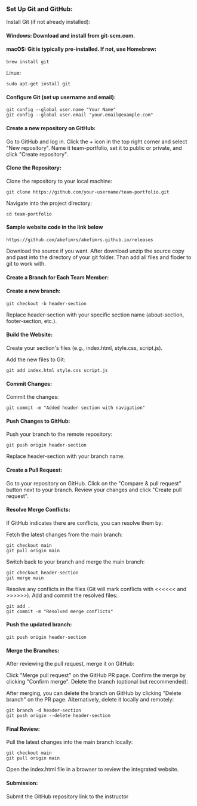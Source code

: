 ### Set Up Git and GitHub:
Install Git (if not already installed):

#### Windows: Download and install from git-scm.com.
#### macOS: Git is typically pre-installed. If not, use Homebrew:
```
brew install git
```
Linux:
```
sudo apt-get install git
```
#### Configure Git (set up username and email):
```
git config --global user.name "Your Name"
git config --global user.email "your.email@example.com"
```
#### Create a new repository on GitHub:

Go to GitHub and log in.
Click the + icon in the top right corner and select "New repository".
Name it team-portfolio, set it to public or private, and click "Create repository".
#### Clone the Repository:
Clone the repository to your local machine:
```
git clone https://github.com/your-username/team-portfolio.git
```
Navigate into the project directory:
```
cd team-portfolio
```
#### Sample website code in the link below
````
https://github.com/abefimrs/abefimrs.github.io/releases
````
Download the source if you want. After download unzip the source copy and past into the directory of your git folder. Than add all files and floder to git to work with.

#### Create a Branch for Each Team Member:

#### Create a new branch:

```
git checkout -b header-section
```

Replace header-section with your specific section name (about-section, footer-section, etc.).

#### Build the Website:
Create your section's files (e.g., index.html, style.css, script.js).

Add the new files to Git:
```
git add index.html style.css script.js
```
#### Commit Changes:
Commit the changes:
```
git commit -m "Added header section with navigation"
```
#### Push Changes to GitHub:
Push your branch to the remote repository:
```
git push origin header-section
```
Replace header-section with your branch name.

#### Create a Pull Request:
Go to your repository on GitHub.
Click on the "Compare & pull request" button next to your branch.
Review your changes and click "Create pull request".
#### Resolve Merge Conflicts:
If GitHub indicates there are conflicts, you can resolve them by:

Fetch the latest changes from the main branch:
```
git checkout main
git pull origin main
```

Switch back to your branch and merge the main branch:
```
git checkout header-section
git merge main
```
Resolve any conflicts in the files (Git will mark conflicts with <<<<<< and >>>>>>).
Add and commit the resolved files:
```
git add .
git commit -m "Resolved merge conflicts"
```
#### Push the updated branch:

```
git push origin header-section
```
#### Merge the Branches:

After reviewing the pull request, merge it on GitHub:

Click "Merge pull request" on the GitHub PR page.
Confirm the merge by clicking "Confirm merge".
Delete the branch (optional but recommended):

After merging, you can delete the branch on GitHub by clicking "Delete branch" on the PR page.
Alternatively, delete it locally and remotely:
```
git branch -d header-section
git push origin --delete header-section
```
#### Final Review:
Pull the latest changes into the main branch locally:

```
git checkout main
git pull origin main
```
Open the index.html file in a browser to review the integrated website.
#### Submission:
Submit the GitHub repository link to the instructor
